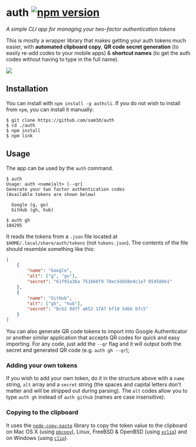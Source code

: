 # auth [![npm version](https://badge.fury.io/js/authcli.svg)](https://badge.fury.io/js/authcli)
_A simple CLI app for managing your two-factor authentication tokens_

This is mostly a wrapper library that makes getting your auth tokens much easier, with **automated clipboard copy**, **QR code secret generation** (to easily re-add codes to your mobile apps) & **shortcut names** (to get the auth codes without having to type in the full name).

![](https://i.imgur.com/S64dLTE.png)

## Installation
You can install with `npm install -g authcli`. If you do not wish to install from `npm`, you can install it manually:

```console
$ git clone https://github.com/sam3d/auth
$ cd ./auth
$ npm install
$ npm link
```

## Usage
The app can be used by the `auth` command.

```console
$ auth
Usage: auth <name|alt> [--qr]
Generate your two factor authentication codes
(Available tokens are shown below)

  Google (g, go)
  GitHub (gh, hub)

$ auth gh
104295
```

It reads the tokens from a `.json` file located at `$HOME/.local/share/auth/tokens` (not `tokens.json`). The contents of the file should resemble something like this:

```json
[
	{
		"name": "Google",
		"alt": ["g", "go"],
		"secret": "61f91a36a 751666f9 78ec5dd50e4c1e7 654580e1"
	},
	{
		"name": "GitHub",
		"alt": ["gh", "hub"],
		"secret": "Dcb2 9d7f a652 17A7 bf18 54bb bfc5"
	}
]
```

You can also generate QR code tokens to import into Google Authenticator or another similar application that accepts QR codes for quick and easy importing. For any code, just add the `--qr` flag and it will output both the secret and generated QR code (e.g. `auth gh --qr`);

### Adding your own tokens
If you wish to add your own token, do it in the structure above with a `name` string, `alt` array and a `secret` string (the spaces and capital letters don't matter and will be stripped out during parsing). The `alt` codes allow you to type `auth gh` instead of `auth github` (names are case insensitive).


### Copying to the clipboard
It uses the [`node-copy-paste`](https://github.com/xavi-/node-copy-paste) library to copy the token value to the clipboard on Mac OS X (using [`pbcopy`](https://developer.apple.com/library/mac/#documentation/Darwin/Reference/Manpages/man1/pbcopy.1.html)), Linux, FreeBSD & OpenBSD (using [`xclip`](http://www.cyberciti.biz/faq/xclip-linux-insert-files-command-output-intoclipboard/)) and on Windows (using [`clip`](http://www.labnol.org/software/tutorials/copy-dos-command-line-output-clipboard-clip-exe/2506/)).
